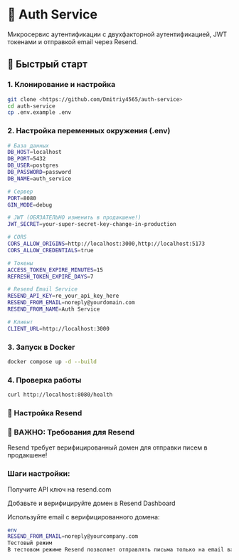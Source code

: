 # 🔐 Auth Service

Микросервис аутентификации с двухфакторной аутентификацией, JWT токенами и отправкой email через Resend.

## 🚀 Быстрый старт

### 1. Клонирование и настройка
```bash
git clone <https://github.com/Dmitriy4565/auth-service>
cd auth-service
cp .env.example .env
```
### 2. Настройка переменных окружения (.env)
```bash
# База данных
DB_HOST=localhost
DB_PORT=5432
DB_USER=postgres
DB_PASSWORD=password
DB_NAME=auth_service

# Сервер
PORT=8080
GIN_MODE=debug

# JWT (ОБЯЗАТЕЛЬНО изменить в продакшене!)
JWT_SECRET=your-super-secret-key-change-in-production

# CORS
CORS_ALLOW_ORIGINS=http://localhost:3000,http://localhost:5173
CORS_ALLOW_CREDENTIALS=true

# Токены
ACCESS_TOKEN_EXPIRE_MINUTES=15
REFRESH_TOKEN_EXPIRE_DAYS=7

# Resend Email Service
RESEND_API_KEY=re_your_api_key_here
RESEND_FROM_EMAIL=noreply@yourdomain.com
RESEND_FROM_NAME=Auth Service

# Клиент
CLIENT_URL=http://localhost:3000
```
### 3. Запуск в Docker
```bash
docker compose up -d --build
```
### 4. Проверка работы
```bash
curl http://localhost:8080/health
```
### 📧 Настройка Resend

### 🔴 ВАЖНО: Требования для Resend
Resend требует верифицированный домен для отправки писем в продакшене!

### Шаги настройки:
Получите API ключ на resend.com

Добавьте и верифицируйте домен в Resend Dashboard

Используйте email с верифицированного домена:

```bash
env
RESEND_FROM_EMAIL=noreply@yourcompany.com
Тестовый режим
В тестовом режиме Resend позволяет отправлять письма только на email вашего аккаунта.
```

